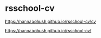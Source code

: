 # rsschool-cv

https://hannabohush.github.io/rsschool-cv/cv

https://hannabohush.github.io/rsschool-cv/